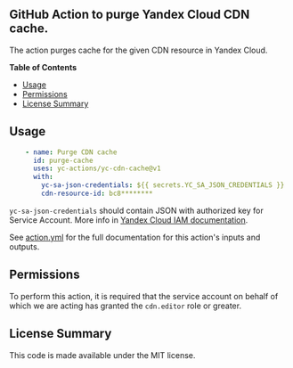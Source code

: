 ## GitHub Action to purge Yandex Cloud CDN cache.

The action purges cache for the given CDN resource in Yandex Cloud.

**Table of Contents**

<!-- toc -->

- [Usage](#usage)
- [Permissions](#permissions)
- [License Summary](#license-summary)

<!-- tocstop -->

## Usage

```yaml
    - name: Purge CDN cache
      id: purge-cache
      uses: yc-actions/yc-cdn-cache@v1
      with:
        yc-sa-json-credentials: ${{ secrets.YC_SA_JSON_CREDENTIALS }}
        cdn-resource-id: bc8********
```
`yc-sa-json-credentials` should contain JSON with authorized key for Service Account. More info in [Yandex Cloud IAM documentation](https://cloud.yandex.ru/docs/container-registry/operations/authentication#sa-json).

See [action.yml](action.yml) for the full documentation for this action's inputs and outputs.

## Permissions

To perform this action, it is required that the service account on behalf of which we are acting has granted the `cdn.editor` role or greater.

## License Summary

This code is made available under the MIT license.
